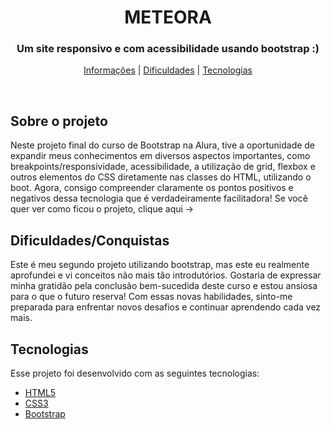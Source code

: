 <h1 align="center"> METEORA </h1>

<h3 align="center"> Um site responsivo e com acessibilidade usando bootstrap :) </h3>

<p align="center"> 
<a href="#about">Informações</a> | <a href="dif">Dificuldades</a> | <a href="#techs">Tecnologias</a>
</p>

<br>

<h2 id="about">Sobre o projeto</h2>
Neste projeto final do curso de Bootstrap na Alura, tive a oportunidade de expandir meus conhecimentos em diversos aspectos importantes, como breakpoints/responsividade, acessibilidade, a utilização de grid, flexbox e outros elementos do CSS diretamente nas classes do HTML, utilizando o boot. Agora, consigo compreender claramente os pontos positivos e negativos dessa tecnologia que é verdadeiramente facilitadora!  Se você quer ver como ficou o projeto, clique aqui -> 
<br>

<h2 id="dif">Dificuldades/Conquistas</h2>
Este é meu segundo projeto utilizando bootstrap, mas este eu realmente aprofundei e vi conceitos não mais tão introdutórios. Gostaria de expressar minha gratidão pela conclusão bem-sucedida deste curso e estou ansiosa para o que o futuro reserva! Com essas novas habilidades, sinto-me preparada para enfrentar novos desafios e continuar aprendendo cada vez mais. 
<br> 

<h2 id="techs">Tecnologias</h2>
Esse projeto foi desenvolvido com as seguintes tecnologias:

- [HTML5](https://developer.mozilla.org/pt-BR/docs/Web/HTML)
- [CSS3](https://developer.mozilla.org/pt-BR/docs/Web/CSS)
- [Bootstrap](https://developer.mozilla.org/pt-BR/docs/Web/JavaScript](https://getbootstrap.com/)https://getbootstrap.com/)
